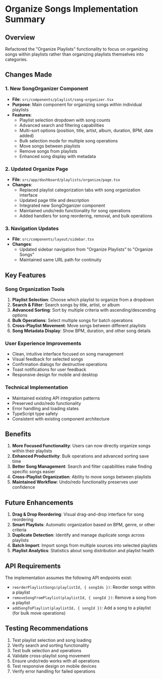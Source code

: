 # Organize Songs Implementation Summary

## Overview
Refactored the "Organize Playlists" functionality to focus on organizing songs within playlists rather than organizing playlists themselves into categories.

## Changes Made

### 1. New SongOrganizer Component
- **File**: `src/components/playlist/song-organizer.tsx`
- **Purpose**: Main component for organizing songs within individual playlists
- **Features**:
  - Playlist selection dropdown with song counts
  - Advanced search and filtering capabilities
  - Multi-sort options (position, title, artist, album, duration, BPM, date added)
  - Bulk selection mode for multiple song operations
  - Move songs between playlists
  - Remove songs from playlists
  - Enhanced song display with metadata

### 2. Updated Organize Page
- **File**: `src/app/dashboard/playlists/organize/page.tsx`
- **Changes**:
  - Replaced playlist categorization tabs with song organization interface
  - Updated page title and description
  - Integrated new SongOrganizer component
  - Maintained undo/redo functionality for song operations
  - Added handlers for song reordering, removal, and bulk operations

### 3. Navigation Updates
- **File**: `src/components/layout/sidebar.tsx`
- **Changes**:
  - Updated sidebar navigation from "Organize Playlists" to "Organize Songs"
  - Maintained same URL path for continuity

## Key Features

### Song Organization Tools
1. **Playlist Selection**: Choose which playlist to organize from a dropdown
2. **Search & Filter**: Search songs by title, artist, or album
3. **Advanced Sorting**: Sort by multiple criteria with ascending/descending options
4. **Bulk Operations**: Select multiple songs for batch operations
5. **Cross-Playlist Movement**: Move songs between different playlists
6. **Song Metadata Display**: Show BPM, duration, and other song details

### User Experience Improvements
- Clean, intuitive interface focused on song management
- Visual feedback for selected songs
- Confirmation dialogs for destructive operations
- Toast notifications for user feedback
- Responsive design for mobile and desktop

### Technical Implementation
- Maintained existing API integration patterns
- Preserved undo/redo functionality
- Error handling and loading states
- TypeScript type safety
- Consistent with existing component architecture

## Benefits

1. **More Focused Functionality**: Users can now directly organize songs within their playlists
2. **Enhanced Productivity**: Bulk operations and advanced sorting save time
3. **Better Song Management**: Search and filter capabilities make finding specific songs easier
4. **Cross-Playlist Organization**: Ability to move songs between playlists
5. **Maintained Workflow**: Undo/redo functionality preserves user confidence

## Future Enhancements

1. **Drag & Drop Reordering**: Visual drag-and-drop interface for song reordering
2. **Smart Playlists**: Automatic organization based on BPM, genre, or other criteria
3. **Duplicate Detection**: Identify and manage duplicate songs across playlists
4. **Batch Import**: Import songs from multiple sources into selected playlists
5. **Playlist Analytics**: Statistics about song distribution and playlist health

## API Requirements

The implementation assumes the following API endpoints exist:
- `reorderPlaylistSongs(playlistId, { songIds })`: Reorder songs within a playlist
- `removeSongFromPlaylist(playlistId, { songId })`: Remove a song from a playlist
- `addSongToPlaylist(playlistId, { songId })`: Add a song to a playlist (for bulk move operations)

## Testing Recommendations

1. Test playlist selection and song loading
2. Verify search and sorting functionality
3. Test bulk selection and operations
4. Validate cross-playlist song movement
5. Ensure undo/redo works with all operations
6. Test responsive design on mobile devices
7. Verify error handling for failed operations